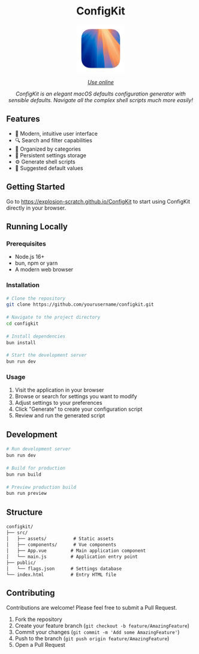 <h1 align="center">ConfigKit</h1>

<p align="center">
  <a href="https://explosion-scratch.github.io/ConfigKit">
    <img src="./src/assets/icon.png" width="128" height="128" alt="ConfigKit logo">
  </a>
</p>

<p align=center>
    <a href="https://explosion-scratch.github.io/ConfigKit">
      <i>Use online</i>
    </a>
</p>

<p align="center"><i>ConfigKit is an elegant macOS defaults configuration generator with sensible defaults. Navigate all the complex shell scripts much more easily!</i></p>

## Features

- 🎨 Modern, intuitive user interface
- 🔍 Search and filter capabilities
- 📁 Organized by categories
- 💾 Persistent settings storage
- ⚙️ Generate shell scripts
- 🎯 Suggested default values

## Getting Started

Go to https://explosion-scratch.github.io/ConfigKit to start using ConfigKit directly in your browser.

## Running Locally

### Prerequisites

- Node.js 16+
- bun, npm or yarn
- A modern web browser

### Installation

```bash
# Clone the repository
git clone https://github.com/yourusername/configkit.git

# Navigate to the project directory
cd configkit

# Install dependencies
bun install

# Start the development server
bun run dev
```

### Usage

1. Visit the application in your browser
2. Browse or search for settings you want to modify
3. Adjust settings to your preferences
4. Click "Generate" to create your configuration script
5. Review and run the generated script

## Development

```bash
# Run development server
bun run dev

# Build for production
bun run build

# Preview production build
bun run preview
```

## Structure

```
configkit/
├── src/
│   ├── assets/          # Static assets
│   ├── components/      # Vue components
│   ├── App.vue         # Main application component
│   └── main.js         # Application entry point
├── public/
│   └── flags.json      # Settings database
└── index.html          # Entry HTML file
```

## Contributing

Contributions are welcome! Please feel free to submit a Pull Request.

1. Fork the repository
2. Create your feature branch (`git checkout -b feature/AmazingFeature`)
3. Commit your changes (`git commit -m 'Add some AmazingFeature'`)
4. Push to the branch (`git push origin feature/AmazingFeature`)
5. Open a Pull Request
